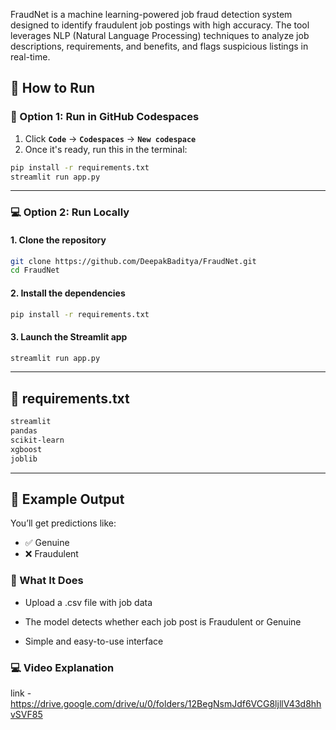FraudNet is a machine learning-powered job fraud detection system designed to identify fraudulent job postings with high accuracy. The tool leverages NLP (Natural Language Processing) techniques to analyze job descriptions, requirements, and benefits, and flags suspicious listings in real-time.

## 🚀 How to Run

### 🧠 Option 1: Run in GitHub Codespaces

1. Click **`Code`** → **`Codespaces`** → **`New codespace`**
2. Once it's ready, run this in the terminal:

```bash
pip install -r requirements.txt
streamlit run app.py
```

---

### 💻 Option 2: Run Locally

#### 1. Clone the repository

```bash
git clone https://github.com/DeepakBaditya/FraudNet.git
cd FraudNet
```

#### 2. Install the dependencies

```bash
pip install -r requirements.txt
```

#### 3. Launch the Streamlit app

```bash
streamlit run app.py
```

---

## 📂 requirements.txt

```txt
streamlit
pandas
scikit-learn
xgboost
joblib
```

---

## 🧪 Example Output

You’ll get predictions like:

- ✅ Genuine  
- ❌ Fraudulent

### 📝 What It Does
- Upload a .csv file with job data

- The model detects whether each job post is Fraudulent or Genuine

- Simple and easy-to-use interface

### 💻 Video Explanation
link - https://drive.google.com/drive/u/0/folders/12BegNsmJdf6VCG8ljllV43d8hhvSVF85
